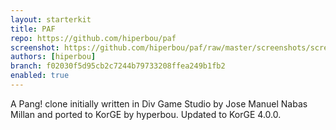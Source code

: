 ```yaml
---
layout: starterkit
title: PAF
repo: https://github.com/hiperbou/paf
screenshot: https://github.com/hiperbou/paf/raw/master/screenshots/screenshot2.jpg
authors: [hiperbou]
branch: f02030f5d95cb2c7244b79733208ffea249b1fb2
enabled: true
---
```


A Pang! clone initially written in Div Game Studio by Jose Manuel Nabas Millan
and ported to KorGE by hyperbou.
Updated to KorGE 4.0.0.
